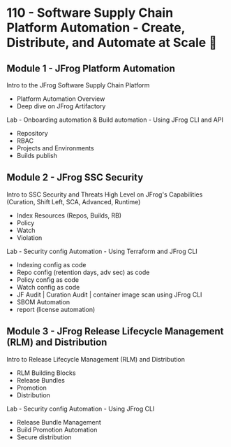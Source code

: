 # 110 - Software Supply Chain Platform Automation - Create, Distribute, and Automate at Scale 🐸

## Module 1 - JFrog Platform Automation
Intro to the JFrog Software Supply Chain Platform
- Platform Automation Overview
- Deep dive on JFrog Artifactory

Lab - Onboarding automation & Build automation - Using JFrog CLI and API
- Repository
- RBAC
- Projects and Environments
- Builds publish

## Module 2 - JFrog SSC Security
Intro to SSC Security and Threats High Level on JFrog's Capabilities (Curation, Shift Left, SCA, Advanced, Runtime)
- Index Resources (Repos, Builds, RB)
- Policy 
- Watch
- Violation

Lab - Security config  Automation - Using Terraform and JFrog CLI
- Indexing config as code 
- Repo config (retention days, adv sec) as code
- Policy config as code
- Watch config as code
- JF Audit | Curation Audit | container image scan using JFrog CLI
- SBOM Automation
- report (license automation)

## Module 3 - JFrog Release Lifecycle Management (RLM) and Distribution
Intro to Release Lifecycle Management (RLM) and Distribution
- RLM Building Blocks
- Release Bundles
- Promotion
- Distribution

Lab - Security config  Automation - Using JFrog CLI
- Release Bundle Management
- Build Promotion Automation
- Secure distribution
